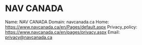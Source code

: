 
# NAV CANADA

Name: NAV CANADA
Domain: navcanada.ca
Home: https://www.navcanada.ca/en/Pages/default.aspx
Privacy_policy: https://www.navcanada.ca/en/pages/privacy.aspx
Email: privacy@navcanada.ca
